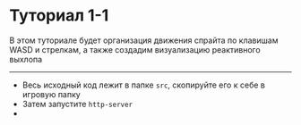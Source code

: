 # Туториал 1-1

В этом туториале будет организация движения спрайта по клавишам WASD и стрелкам, а также создадим визуализацию реактивного выхлопа

-----

* Весь исходный код лежит в папке `src`, скопируйте его к себе в игровую папку
* Затем запустите `http-server`
* 
